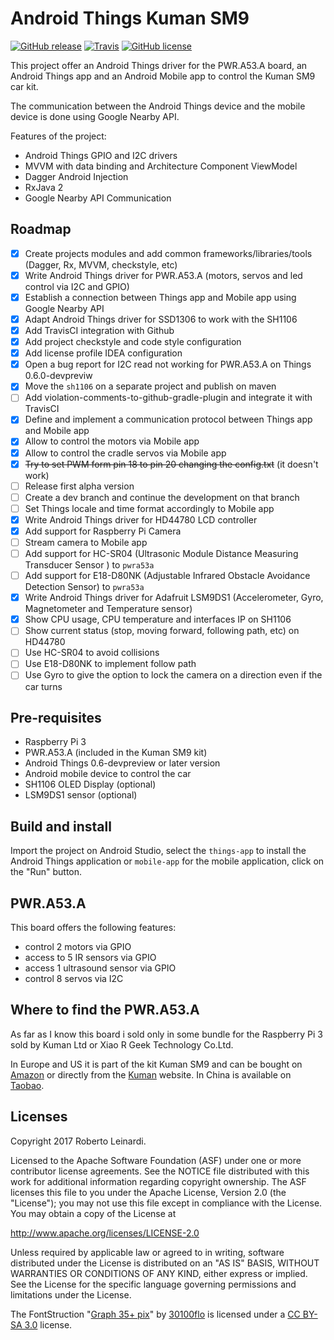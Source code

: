 # Android Things Kuman SM9

[![GitHub release](https://img.shields.io/github/release/leinardi/androidthings-kuman-sm9.svg?style=plastic)](https://github.com/leinardi/androidthings-kuman-sm9/releases)
[![Travis](https://img.shields.io/travis/leinardi/androidthings-kuman-sm9/master.svg?style=plastic)](https://travis-ci.org/leinardi/androidthings-kuman-sm9)
[![GitHub license](https://img.shields.io/github/license/leinardi/androidthings-kuman-sm9.svg?style=plastic)](https://github.com/leinardi/androidthings-kuman-sm9/blob/master/LICENSE)

This project offer an Android Things driver for the PWR.A53.A board, an 
Android Things app and an Android Mobile app to control the Kuman SM9 car kit.
 
The communication between the Android Things device and the mobile device is 
done using Google Nearby API.

Features of the project:

 - Android Things GPIO and I2C drivers
 - MVVM with data binding and Architecture Component ViewModel
 - Dagger Android Injection
 - RxJava 2
 - Google Nearby API Communication
 
## Roadmap

- [x] Create projects modules and add common frameworks/libraries/tools (Dagger, Rx, MVVM, checkstyle, etc)
- [x] Write Android Things driver for PWR.A53.A (motors, servos and led control via I2C and GPIO)
- [x] Establish a connection between Things app and Mobile app using Google Nearby API
- [x] Adapt Android Things driver for SSD1306 to work with the SH1106
- [x] Add TravisCI integration with Github
- [x] Add project checkstyle and code style configuration
- [x] Add license profile IDEA configuration
- [x] Open a bug report for I2C read not working for PWR.A53.A on Things 0.6.0-devpreviw
- [x] Move the `sh1106` on a separate project and publish on maven
- [ ] Add violation-comments-to-github-gradle-plugin and integrate it with TravisCI
- [x] Define and implement a communication protocol between Things app and Mobile app
- [x] Allow to control the motors via Mobile app
- [x] Allow to control the cradle servos via Mobile app
- [x] ~~Try to set PWM form pin 18 to pin 20 changing the config.txt~~ (it doesn't work)
- [ ] Release first alpha version
- [ ] Create a dev branch and continue the development on that branch
- [ ] Set Things locale and time format accordingly to Mobile app
- [x] Write Android Things driver for HD44780 LCD controller
- [x] Add support for Raspberry Pi Camera
- [ ] Stream camera to Mobile app
- [ ] Add support for HC-SR04 (Ultrasonic Module Distance Measuring Transducer Sensor ) to `pwra53a` 
- [ ] Add support for E18-D80NK (Adjustable Infrared Obstacle Avoidance Detection Sensor) to `pwra53a`
- [x] Write Android Things driver for Adafruit LSM9DS1 (Accelerometer, Gyro, Magnetometer and Temperature sensor) 
- [x] Show CPU usage, CPU temperature and interfaces IP on SH1106
- [ ] Show current status (stop, moving forward, following path, etc) on HD44780
- [ ] Use HC-SR04 to avoid collisions
- [ ] Use E18-D80NK to implement follow path
- [ ] Use Gyro to give the option to lock the camera on a direction even if the car turns

## Pre-requisites

 - Raspberry Pi 3
 - PWR.A53.A (included in the Kuman SM9 kit)
 - Android Things 0.6-devpreview or later version
 - Android mobile device to control the car 
 - SH1106 OLED Display (optional)
 - LSM9DS1 sensor (optional)


## Build and install

Import the project on Android Studio, select the `things-app` to install the 
Android Things application or `mobile-app` for the mobile application, click 
on the "Run" button.

## PWR.A53.A
This board offers the following features:
 - control 2 motors via GPIO
 - access to 5 IR sensors via GPIO
 - access 1 ultrasound sensor via GPIO
 - control 8 servos via I2C

## Where to find the PWR.A53.A

As far as I know this board i sold only in some bundle for the Raspberry Pi 3 
sold by Kuman Ltd or Xiao R Geek Technology Co.Ltd.

In Europe and US it is part of the kit Kuman SM9 and can be bought on 
[Amazon](https://www.amazon.com/Kuman-Professional-Raspberry-Electronic-Controlled/dp/B071L7YGXK/) 
or directly from the 
[Kuman](http://www.kumantech.com/kuman-4wd-smart-wireless-wifi-rc-video-robot-car-kit-for-raspberry-pi-3-intelligent-robotics8g-sd-card-controlled-by-pc-android-ios-app-sm9_p0386.html) website. 
In China is available on 
[Taobao](https://item.taobao.com/item.htm?spm=a1z10.1-c-s.w5003-17403619293.1.2db81832x99BUt&id=546164068526&scene=taobao_shop).

## Licenses

Copyright 2017 Roberto Leinardi.

Licensed to the Apache Software Foundation (ASF) under one or more contributor
license agreements.  See the NOTICE file distributed with this work for
additional information regarding copyright ownership.  The ASF licenses this
file to you under the Apache License, Version 2.0 (the "License"); you may not
use this file except in compliance with the License.  You may obtain a copy of
the License at

  http://www.apache.org/licenses/LICENSE-2.0

Unless required by applicable law or agreed to in writing, software
distributed under the License is distributed on an "AS IS" BASIS, WITHOUT
WARRANTIES OR CONDITIONS OF ANY KIND, either express or implied.  See the
License for the specific language governing permissions and limitations under
the License.

The FontStruction "[Graph 35+ pix](https://fontstruct.com/fontstructions/show/664062/graph_35_pix)"
 by [30100flo](https://fontstruct.com/fontstructors/623307/30100flo) is licensed
under a [CC BY-SA 3.0](http://creativecommons.org/licenses/by-sa/3.0/) license.
